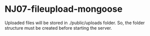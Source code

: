 # NJ07-fileupload-mongoose
Uploaded files will be stored in ./public/uploads folder. So, the folder structure must be created before starting the server.
